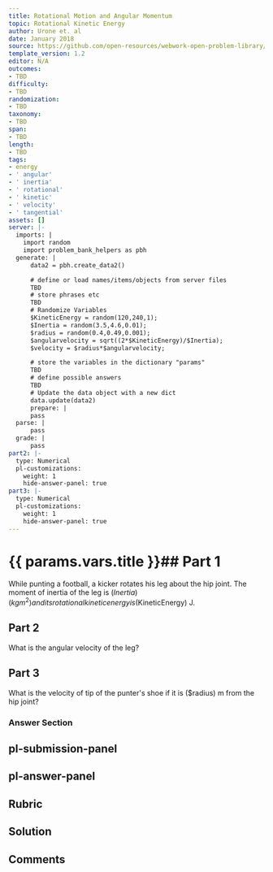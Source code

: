 ```yaml
---
title: Rotational Motion and Angular Momentum
topic: Rotational Kinetic Energy
author: Urone et. al
date: January 2018
source: https://github.com/open-resources/webwork-open-problem-library/tree/master/Contrib/BrockPhysics/College_Physics_Urone/10.Rotational_Motion_and_Angular_Momentum/10-04.Rotational_Kinetic_Energy/NU_U17_10_04_006.pg
template_version: 1.2
editor: N/A
outcomes:
- TBD
difficulty:
- TBD
randomization:
- TBD
taxonomy:
- TBD
span:
- TBD
length:
- TBD
tags:
- energy
- ' angular'
- ' inertia'
- ' rotational'
- ' kinetic'
- ' velocity'
- ' tangential'
assets: []
server: |-
  imports: |
    import random
    import problem_bank_helpers as pbh
  generate: |
      data2 = pbh.create_data2()

      # define or load names/items/objects from server files
      TBD
      # store phrases etc
      TBD
      # Randomize Variables
      $KineticEnergy = random(120,240,1);
      $Inertia = random(3.5,4.6,0.01);
      $radius = random(0.4,0.49,0.001);
      $angularvelocity = sqrt((2*$KineticEnergy)/$Inertia);
      $velocity = $radius*$angularvelocity;

      # store the variables in the dictionary "params"
      TBD
      # define possible answers
      TBD
      # Update the data object with a new dict
      data.update(data2)
      prepare: |
      pass
  parse: |
      pass
  grade: |
      pass
part2: |-
  type: Numerical
  pl-customizations:
    weight: 1
    hide-answer-panel: true
part3: |-
  type: Numerical
  pl-customizations:
    weight: 1
    hide-answer-panel: true
---
```


# {{ params.vars.title }}## Part 1 
While punting a football, a kicker rotates his leg about the hip joint. The moment of inertia of the leg is ($Inertia) (kg m^2) and its rotational kinetic energy is ($KineticEnergy) J. 
## Part 2 
What is the angular velocity of the leg? 
## Part 3 
What is the velocity of tip of the punter's shoe if it is ($radius) m from the hip joint? 


### Answer Section 


## pl-submission-panel 


## pl-answer-panel 


## Rubric 


## Solution 


## Comments 


